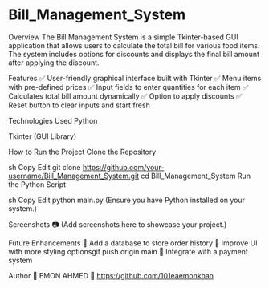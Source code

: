 # Bill_Management_System

Overview
The Bill Management System is a simple Tkinter-based GUI application that allows users to calculate the total bill for various food items. The system includes options for discounts and displays the final bill amount after applying the discount.

Features
✅ User-friendly graphical interface built with Tkinter
✅ Menu items with pre-defined prices
✅ Input fields to enter quantities for each item
✅ Calculates total bill amount dynamically
✅ Option to apply discounts
✅ Reset button to clear inputs and start fresh

Technologies Used
Python

Tkinter (GUI Library)

How to Run the Project
Clone the Repository

sh
Copy
Edit
git clone https://github.com/your-username/Bill_Management_System.git
cd Bill_Management_System
Run the Python Script

sh
Copy
Edit
python main.py
(Ensure you have Python installed on your system.)

Screenshots
📷 (Add screenshots here to showcase your project.)

Future Enhancements
🔹 Add a database to store order history
🔹 Improve UI with more styling optionsgit push origin main
🔹 Integrate with a payment system

Author
👤 EMON AHMED
🔗 https://github.com/101eaemonkhan